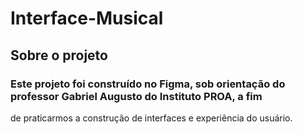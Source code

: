 # Interface-Musical

## Sobre o projeto

### Este projeto foi construído no Figma, sob orientação do professor Gabriel Augusto do Instituto PROA, a fim 
de praticarmos a construção de interfaces e experiência do usuário. 
